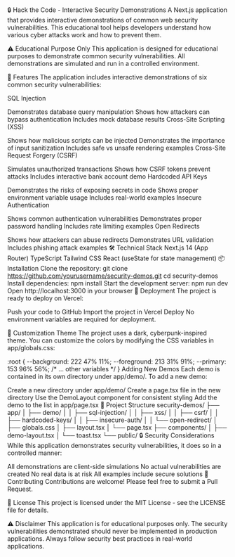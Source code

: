 🔒 Hack the Code - Interactive Security Demonstrations
A Next.js application that provides interactive demonstrations of common web security vulnerabilities. This educational tool helps developers understand how various cyber attacks work and how to prevent them.

⚠️ Educational Purpose Only
This application is designed for educational purposes to demonstrate common security vulnerabilities. All demonstrations are simulated and run in a controlled environment.

🚀 Features
The application includes interactive demonstrations of six common security vulnerabilities:

SQL Injection

Demonstrates database query manipulation
Shows how attackers can bypass authentication
Includes mock database results
Cross-Site Scripting (XSS)

Shows how malicious scripts can be injected
Demonstrates the importance of input sanitization
Includes safe vs unsafe rendering examples
Cross-Site Request Forgery (CSRF)

Simulates unauthorized transactions
Shows how CSRF tokens prevent attacks
Includes interactive bank account demo
Hardcoded API Keys

Demonstrates the risks of exposing secrets in code
Shows proper environment variable usage
Includes real-world examples
Insecure Authentication

Shows common authentication vulnerabilities
Demonstrates proper password handling
Includes rate limiting examples
Open Redirects

Shows how attackers can abuse redirects
Demonstrates URL validation
Includes phishing attack examples
🛠️ Technical Stack
Next.js 14 (App Router)
TypeScript
Tailwind CSS
React (useState for state management)
📦 Installation
Clone the repository:
git clone https://github.com/yourusername/security-demos.git
cd security-demos
Install dependencies:
npm install
Start the development server:
npm run dev
Open http://localhost:3000 in your browser
🚀 Deployment
The project is ready to deploy on Vercel:

Push your code to GitHub
Import the project in Vercel
Deploy
No environment variables are required for deployment.

🎨 Customization
Theme
The project uses a dark, cyberpunk-inspired theme. You can customize the colors by modifying the CSS variables in app/globals.css:

:root {
  --background: 222 47% 11%;
  --foreground: 213 31% 91%;
  --primary: 153 96% 56%;
  /* ... other variables */
}
Adding New Demos
Each demo is contained in its own directory under app/demo/. To add a new demo:

Create a new directory under app/demo/
Create a page.tsx file in the new directory
Use the DemoLayout component for consistent styling
Add the demo to the list in app/page.tsx
📝 Project Structure
security-demos/
├── app/
│   ├── demo/
│   │   ├── sql-injection/
│   │   ├── xss/
│   │   ├── csrf/
│   │   ├── hardcoded-keys/
│   │   ├── insecure-auth/
│   │   └── open-redirect/
│   ├── globals.css
│   ├── layout.tsx
│   └── page.tsx
├── components/
│   ├── demo-layout.tsx
│   └── toast.tsx
└── public/
🔒 Security Considerations
While this application demonstrates security vulnerabilities, it does so in a controlled manner:

All demonstrations are client-side simulations
No actual vulnerabilities are created
No real data is at risk
All examples include secure solutions
🤝 Contributing
Contributions are welcome! Please feel free to submit a Pull Request.

📄 License
This project is licensed under the MIT License - see the LICENSE file for details.

⚠️ Disclaimer
This application is for educational purposes only. The security vulnerabilities demonstrated should never be implemented in production applications. Always follow security best practices in real-world applications.
